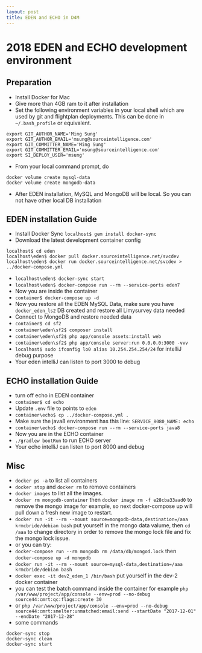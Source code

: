 ```yaml
---
layout: post
title: EDEN and ECHO in D4M
---
```


# 2018 EDEN and ECHO development environment


## Preparation

* Install Docker for Mac
* Give more than 4GB ram to it after installation
* Set the following environment variables in your local shell which are used by git and flightplan deployments. This can be done in `~/.bash_profile` or equivalent.

 
```
export GIT_AUTHOR_NAME='Ming Sung'
export GIT_AUTHOR_EMAIL='msung@sourceintelligence.com'
export GIT_COMMITTER_NAME='Ming Sung'
export GIT_COMMITTER_EMAIL='msung@sourceintelligence.com'
export SI_DEPLOY_USER='msung'

```

* From your local command prompt, do 

```
docker volume create mysql-data
docker volume create mongodb-data
```
* After EDEN installation, MySQL and MongoDB will be local. So you can not have other local DB installation


## EDEN installation Guide

* Install Docker Sync `localhost$ gem install docker-sync`
* Download the latest development container config

```
localhost$ cd eden
localhost\eden$ docker pull docker.sourceintelligence.net/svcdev
localhost\eden$ docker run docker.sourceintelligence.net/svcdev > ../docker-compose.yml
```
* `localhost\eden$ docker-sync start`
* `localhost\eden$ docker-compose run --rm --service-ports eden7`
* Now you are inside the container
* `container$ docker-compose up -d`
* Now you restore all the EDEN MySQL Data, make sure you have `docker_eden_ls2` DB created and restore all Limysurvey data needed
* Connect to MongoDB and restore needed data
* `container$ cd sf2`
* `container\eden\sf2$ composer install`
* `container\eden\sf2$ php app/console assets:install web`
* `container\eden\sf2$ php app/console server:run 0.0.0.0:3000 -vvv`
* `localhost$ sudo ifconfig lo0 alias 10.254.254.254/24` for intelliJ debug purpose
* Your eden intelliJ can listen to port 3000 to debug


## ECHO installation Guide

* turn off echo in EDEN container
* `container$ cd echo`
* Update `.env` file to points to `eden`
* `container\echo$ cp ../docker-compose.yml .`
* Make sure the java8 environment has this line: `SERVICE_8080_NAME: echo`
* `container\echo$ docker-compose run --rm --service-ports java8`
* Now you are in the ECHO container
* `./gradlew bootRun` to run ECHO server
* Your echo intelliJ can listen to port 8000 and debug

## Misc

* `docker ps -a` to list all containers
* `docker stop` and `docker rm` to remove containers
* `docker images` to list all the images.
* `docker rm mongodb-container` then `docker image rm -f e28cba33aad0` to remove the mongo image for example, so next docker-compose up will pull down a fresh new image to restart.
* `docker run -it --rm --mount source=mongodb-data,destination=/aaa krmcbride/debian bash` put yourself in the mongo data valume, then `cd /aaa` to change directory in order to remove the mongo lock file and fix the mongo lock issue.
* or you can try:
* `docker-compose run --rm mongodb rm /data/db/mongod.lock` then `docker-compose up -d mongodb`
* `docker run -it --rm --mount source=mysql-data,destination=/aaa krmcbride/debian bash`
* `docker exec -it dev2_eden_1 /bin/bash` put yourself in the dev-2 docker container
* you can test the batch command inside the container for example `php /var/www/project/app/console --env=prod --no-debug source44:cmrt:qc:flags:create 30`
* or `php /var/www/project/app/console --env=prod --no-debug source44:cmrt:smelter:unmatched:email:send --startDate "2017-12-01" --endDate "2017-12-28"`
* some commands

```
docker-sync stop
docker-sync clean
docker-sync start
```

